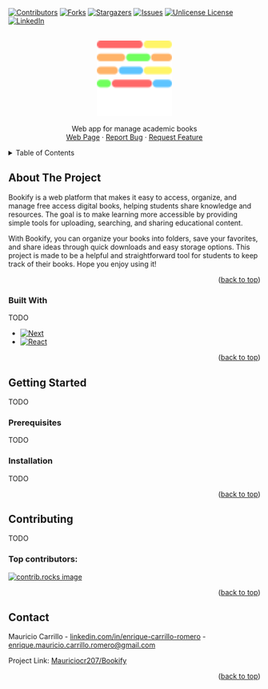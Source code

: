 <!-- PROJECT SHIELDS -->
<!--
*** I'm using markdown "reference style" links for readability.
*** Reference links are enclosed in brackets [ ] instead of parentheses ( ).
*** See the bottom of this document for the declaration of the reference variables
*** for contributors-url, forks-url, etc. This is an optional, concise syntax you may use.
*** https://www.markdownguide.org/basic-syntax/#reference-style-links
-->
[![Contributors][contributors-shield]][contributors-url]
[![Forks][forks-shield]][forks-url]
[![Stargazers][stars-shield]][stars-url]
[![Issues][issues-shield]][issues-url]
[![Unlicense License][license-shield]][license-url]
[![LinkedIn][linkedin-shield]][linkedin-url]



<!-- PROJECT LOGO -->
<br />
<div align="center">
  <a href="https://github.com/Mauriciocr207/Bookify">
    <img src="public/bookify-dark.svg" alt="Logo" width="150" height="150">
  </a>
  <p align="center">
    Web app for manage academic books
    <br/>
    <a href="https://github.com/Mauriciocr207/Bookify">Web Page</a>
    &middot;
    <a href="https://github.com/Mauriciocr207/Bookify/issues/new?labels=bug&template=bug-report---.md">Report Bug</a>
    &middot;
    <a href="https://github.com/Mauriciocr207/Bookify/issues/new?labels=enhancement&template=feature-request---.md">Request Feature</a>
  </p>
</div>



<!-- TABLE OF CONTENTS -->
<details>
  <summary>Table of Contents</summary>
  <ol>
    <li>
      <a href="#about-the-project">About The Project</a>
      <ul>
        <li><a href="#built-with">Built With</a></li>
      </ul>
    </li>
    <li>
      <a href="#getting-started">Getting Started</a>
      <ul>
        <li><a href="#prerequisites">Prerequisites</a></li>
        <li><a href="#installation">Installation</a></li>
      </ul>
    </li>
    <li><a href="#contributing">Contributing</a></li>
    <li><a href="#contact">Contact</a></li>
  </ol>
</details>



<!-- ABOUT THE PROJECT -->
## About The Project

Bookify is a web platform that makes it easy to access, organize, and manage free access digital books, helping students share knowledge and resources. The goal is to make learning more accessible by providing simple tools for uploading, searching, and sharing educational content.

With Bookify, you can organize your books into folders, save your favorites, and share ideas through quick downloads and easy storage options. This project is made to be a helpful and straightforward tool for students to keep track of their books. Hope you enjoy using it!

<p align="right">(<a href="#readme-top">back to top</a>)</p>



### Built With

TODO

* [![Next][Next.js]][Next-url]
* [![React][React.js]][React-url]

<p align="right">(<a href="#readme-top">back to top</a>)</p>



<!-- GETTING STARTED -->
## Getting Started

TODO

### Prerequisites

TODO

### Installation
TODO
<!-- 
_Below is an example of how you can instruct your audience on installing and setting up your app. This template doesn't rely on any external dependencies or services._

1. Get a free API Key at [https://example.com](https://example.com)
2. Clone the repo
   ```sh
   git clone https://github.com/github_username/repo_name.git
   ```
3. Install NPM packages
   ```sh
   npm install
   ```
4. Enter your API in `config.js`
   ```js
   const API_KEY = 'ENTER YOUR API';
   ```
5. Change git remote url to avoid accidental pushes to base project
   ```sh
   git remote set-url origin github_username/repo_name
   git remote -v # confirm the changes
   ``` -->

<p align="right">(<a href="#readme-top">back to top</a>)</p>




<!-- CONTRIBUTING -->
## Contributing

TODO
<!-- Contributions are what make the open source community such an amazing place to learn, inspire, and create. Any contributions you make are **greatly appreciated**.

If you have a suggestion that would make this better, please fork the repo and create a pull request. You can also simply open an issue with the tag "enhancement".
Don't forget to give the project a star! Thanks again!

1. Fork the Project
2. Create your Feature Branch (`git checkout -b feature/AmazingFeature`)
3. Commit your Changes (`git commit -m 'Add some AmazingFeature'`)
4. Push to the Branch (`git push origin feature/AmazingFeature`)
5. Open a Pull Request -->

### Top contributors:
<a href="https://github.com/Mauriciocr207/Bookify/graphs/contributors">
  <img src="https://contrib.rocks/image?repo=Mauriciocr207/Bookify" alt="contrib.rocks image" />
</a>

<p align="right">(<a href="#readme-top">back to top</a>)</p>


<!-- CONTACT -->
## Contact

Mauricio Carrillo - [linkedin.com/in/enrique-carrillo-romero](https://www.linkedin.com/in/enrique-carrillo-romero/) - enrique.mauricio.carrillo.romero@gmail.com

Project Link: [Mauriciocr207/Bookify](https://github.com/Mauriciocr207/Bookify)

<p align="right">(<a href="#readme-top">back to top</a>)</p>



<!-- ACKNOWLEDGMENTS -->
<!-- 
Use this space to list resources you find helpful and would like to give credit to. I've included a few of my favorites to kick things off!

* [Choose an Open Source License](https://choosealicense.com)
* [GitHub Emoji Cheat Sheet](https://www.webpagefx.com/tools/emoji-cheat-sheet)
* [Malven's Flexbox Cheatsheet](https://flexbox.malven.co/)
* [Malven's Grid Cheatsheet](https://grid.malven.co/)
* [Img Shields](https://shields.io)
* [GitHub Pages](https://pages.github.com)
* [Font Awesome](https://fontawesome.com)
* [React Icons](https://react-icons.github.io/react-icons/search)  -->



<!-- MARKDOWN LINKS & IMAGES -->
<!-- https://www.markdownguide.org/basic-syntax/#reference-style-links -->
[contributors-shield]: https://img.shields.io/github/contributors/Mauriciocr207/Bookify.svg?style=for-the-badge
[contributors-url]: https://github.com/Mauriciocr207/Bookify/graphs/contributors
[forks-shield]: https://img.shields.io/github/forks/Mauriciocr207/Bookify.svg?style=for-the-badge
[forks-url]: https://github.com/Mauriciocr207/Bookify/network/members
[stars-shield]: https://img.shields.io/github/stars/Mauriciocr207/Bookify.svg?style=for-the-badge
[stars-url]: https://github.com/Mauriciocr207/Bookify/stargazers
[issues-shield]: https://img.shields.io/github/issues/Mauriciocr207/Bookify.svg?style=for-the-badge
[issues-url]: https://github.com/Mauriciocr207/Bookify/issues
[license-shield]: https://img.shields.io/github/license/Mauriciocr207/Bookify.svg?style=for-the-badge
[license-url]: https://github.com/Mauriciocr207/Bookify/blob/master/LICENSE.txt
[linkedin-shield]: https://img.shields.io/badge/-LinkedIn-black.svg?style=for-the-badge&logo=linkedin&colorB=555
[linkedin-url]: https://www.linkedin.com/in/enrique-carrillo-romero/
[product-screenshot]: images/screenshot.png
[Next.js]: https://img.shields.io/badge/next.js-000000?style=for-the-badge&logo=nextdotjs&logoColor=white
[Next-url]: https://nextjs.org/
[React.js]: https://img.shields.io/badge/React-20232A?style=for-the-badge&logo=react&logoColor=61DAFB
[React-url]: https://reactjs.org/